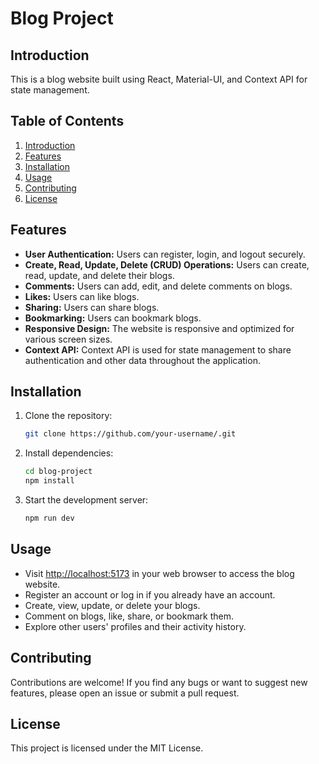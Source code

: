 # Blog Project

## Introduction
This is a blog website built using React, Material-UI, and Context API for state management.

## Table of Contents
1. [Introduction](#introduction)
2. [Features](#features)
3. [Installation](#installation)
4. [Usage](#usage)
5. [Contributing](#contributing)
6. [License](#license)

## Features
- **User Authentication:** Users can register, login, and logout securely.
- **Create, Read, Update, Delete (CRUD) Operations:** Users can create, read, update, and delete their blogs.
- **Comments:** Users can add, edit, and delete comments on blogs.
- **Likes:** Users can like blogs.
- **Sharing:** Users can share blogs.
- **Bookmarking:** Users can bookmark blogs.
- **Responsive Design:** The website is responsive and optimized for various screen sizes.
- **Context API:** Context API is used for state management to share authentication and other data throughout the application.

## Installation
1. Clone the repository:
    ```bash
   git clone https://github.com/your-username/.git
    ```

2. Install dependencies:
    ```bash
    cd blog-project
    npm install
    ```

3. Start the development server:
    ```bash
    npm run dev
    ```

## Usage
- Visit [http://localhost:5173](http://localhost:3000) in your web browser to access the blog website.
- Register an account or log in if you already have an account.
- Create, view, update, or delete your blogs.
- Comment on blogs, like, share, or bookmark them.
- Explore other users' profiles and their activity history.

## Contributing
Contributions are welcome! If you find any bugs or want to suggest new features, please open an issue or submit a pull request.

## License
This project is licensed under the MIT License.
